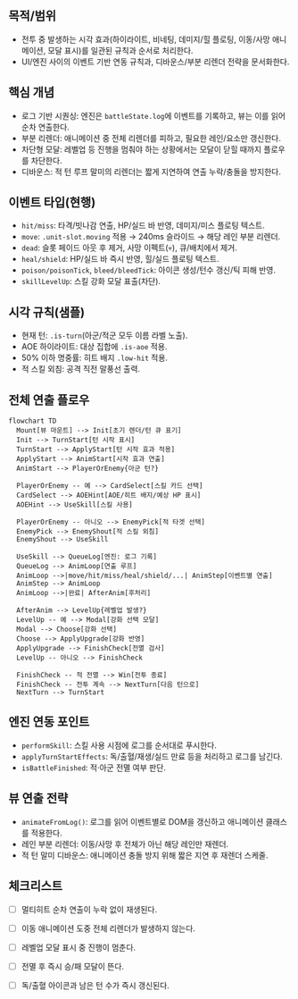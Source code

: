 ## 목적/범위
- 전투 중 발생하는 시각 효과(하이라이트, 비네팅, 데미지/힐 플로팅, 이동/사망 애니메이션, 모달 표시)를 일관된 규칙과 순서로 처리한다.
- UI/엔진 사이의 이벤트 기반 연동 규칙과, 디바운스/부분 리렌더 전략을 문서화한다.

## 핵심 개념
- 로그 기반 시퀀싱: 엔진은 `battleState.log`에 이벤트를 기록하고, 뷰는 이를 읽어 순차 연출한다.
- 부분 리렌더: 애니메이션 중 전체 리렌더를 피하고, 필요한 레인/요소만 갱신한다.
- 차단형 모달: 레벨업 등 진행을 멈춰야 하는 상황에서는 모달이 닫힐 때까지 플로우를 차단한다.
- 디바운스: 적 턴 루프 말미의 리렌더는 짧게 지연하여 연출 누락/충돌을 방지한다.

## 이벤트 타입(현행)
- `hit/miss`: 타격/빗나감 연출, HP/실드 바 반영, 데미지/미스 플로팅 텍스트.
- `move`: `.unit-slot.moving` 적용 → 240ms 슬라이드 → 해당 레인 부분 리렌더.
- `dead`: 슬롯 페이드 아웃 후 제거, 사망 이펙트(💀), 큐/배치에서 제거.
- `heal/shield`: HP/실드 바 즉시 반영, 힐/실드 플로팅 텍스트.
- `poison/poisonTick`, `bleed/bleedTick`: 아이콘 생성/턴수 갱신/틱 피해 반영.
- `skillLevelUp`: 스킬 강화 모달 표출(차단).

## 시각 규칙(샘플)
- 현재 턴: `.is-turn`(아군/적군 모두 이름 라벨 노출).
- AOE 하이라이트: 대상 집합에 `.is-aoe` 적용.
- 50% 이하 명중률: 히트 배지 `.low-hit` 적용.
- 적 스킬 외침: 공격 직전 말풍선 출력.

## 전체 연출 플로우

```mermaid
flowchart TD
  Mount[뷰 마운트] --> Init[초기 렌더/턴 큐 표기]
  Init --> TurnStart[턴 시작 표시]
  TurnStart --> ApplyStart[턴 시작 효과 적용]
  ApplyStart --> AnimStart[시작 효과 연출]
  AnimStart --> PlayerOrEnemy{아군 턴?}

  PlayerOrEnemy -- 예 --> CardSelect[스킬 카드 선택]
  CardSelect --> AOEHint[AOE/히트 배지/예상 HP 표시]
  AOEHint --> UseSkill[스킬 사용]

  PlayerOrEnemy -- 아니오 --> EnemyPick[적 타겟 선택]
  EnemyPick --> EnemyShout[적 스킬 외침]
  EnemyShout --> UseSkill

  UseSkill --> QueueLog[엔진: 로그 기록]
  QueueLog --> AnimLoop[연출 루프]
  AnimLoop -->|move/hit/miss/heal/shield/...| AnimStep[이벤트별 연출]
  AnimStep --> AnimLoop
  AnimLoop -->|완료| AfterAnim[후처리]

  AfterAnim --> LevelUp{레벨업 발생?}
  LevelUp -- 예 --> Modal[강화 선택 모달]
  Modal --> Choose[강화 선택]
  Choose --> ApplyUpgrade[강화 반영]
  ApplyUpgrade --> FinishCheck[전멸 검사]
  LevelUp -- 아니오 --> FinishCheck

  FinishCheck -- 적 전멸 --> Win[전투 종료]
  FinishCheck -- 전투 계속 --> NextTurn[다음 턴으로]
  NextTurn --> TurnStart
```

## 엔진 연동 포인트
- `performSkill`: 스킬 사용 시점에 로그를 순서대로 푸시한다.
- `applyTurnStartEffects`: 독/출혈/재생/실드 만료 등을 처리하고 로그를 남긴다.
- `isBattleFinished`: 적·아군 전멸 여부 판단.

## 뷰 연출 전략
- `animateFromLog()`: 로그를 읽어 이벤트별로 DOM을 갱신하고 애니메이션 클래스를 적용한다.
- 레인 부분 리렌더: 이동/사망 후 전체가 아닌 해당 레인만 재렌더.
- 적 턴 말미 디바운스: 애니메이션 충돌 방지 위해 짧은 지연 후 재렌더 스케줄.

## 체크리스트
- [ ] 멀티히트 순차 연출이 누락 없이 재생된다.
- [ ] 이동 애니메이션 도중 전체 리렌더가 발생하지 않는다.
- [ ] 레벨업 모달 표시 중 진행이 멈춘다.
- [ ] 전멸 후 즉시 승/패 모달이 뜬다.
- [ ] 독/출혈 아이콘과 남은 턴 수가 즉시 갱신된다.


